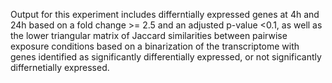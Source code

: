 Output for this experiment includes differntially expressed genes at 4h and 24h based on a fold change >= 2.5 and an adjusted p-value <0.1, as well as the lower triangular matrix of Jaccard similarities between pairwise exposure conditions based on a binarization of the transcriptome with genes identified as significantly differentially expressed, or not significantly differnetially expressed.
